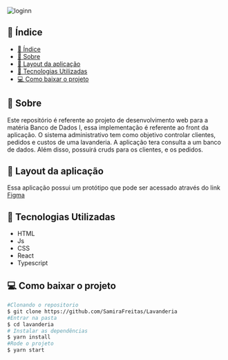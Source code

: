 ![loginn](https://user-images.githubusercontent.com/73719899/127694175-a57448c6-75eb-4f46-9949-ef0c8bc61e7b.png)


## 📜 Índice
- [📜 Índice](#-índice)
- [📝 Sobre](#-sobre)
- [👀 Layout da aplicação](#-layout-da-aplicação)
- [👾 Tecnologias Utilizadas](#-tecnologias-utilizadas)
- [💻 Como baixar o projeto](#-como-baixar-o-projeto)


## 📝 Sobre 
Este repositório é referente ao projeto de desenvolvimento web para a matéria Banco de Dados I, essa implementação é referente ao front da aplicação. 
O sistema administrativo tem como objetivo controlar clientes, pedidos e custos de uma lavanderia. 
A aplicação tera consulta a um banco de dados. Além disso, possuirá cruds para os clientes, e os pedidos. 

## 👀 Layout da aplicação

Essa aplicação possui um protótipo que pode ser acessado através do link  [Figma](https://www.figma.com/file/rdFc8096UUnOuOpaaSLerv/Untitled)


## 👾 Tecnologias Utilizadas 
- HTML  
- Js
- CSS
- React
- Typescript


## 💻 Como baixar o projeto 

```bash
#Clonando o repositorio 
$ git clone https://github.com/SamiraFreitas/Lavanderia
#Entrar na pasta
$ cd lavanderia
# Instalar as dependências
$ yarn install
#Rode o projeto 
$ yarn start 

```

